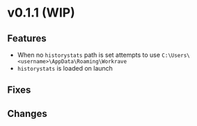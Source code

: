 # v0.1.1 (WIP)
## Features
- When no `historystats` path is set attempts to use `C:\Users\<username>\AppData\Roaming\Workrave`
- `historystats` is loaded on launch
## Fixes

## Changes
